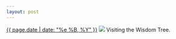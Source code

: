 ```yaml
---
layout: post
---
```


<p>
  <time><a href="/326">{{ page.date | date: "%e %B, %Y" }}</a></time>
  <a href="/326"><img src="{{ site.assets_url }}/326.jpg"/></a>
  <span>Visiting the Wisdom Tree.</span>
</p>
